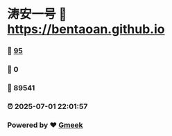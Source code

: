 # 涛安一号 :link: https://bentaoan.github.io 
### :page_facing_up: [95](https://bentaoan.github.io/tag.html) 
### :speech_balloon: 0 
### :hibiscus: 89541 
### :alarm_clock: 2025-07-01 22:01:57 
### Powered by :heart: [Gmeek](https://github.com/Meekdai/Gmeek)

